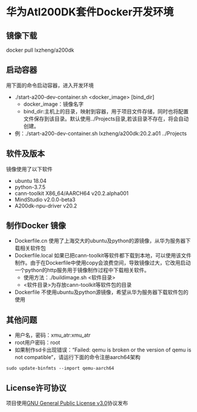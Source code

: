# 华为Atl200DK套件Docker开发环境

## 镜像下载

docker pull lxzheng/a200dk

## 启动容器

用下面的命令启动容器，进入开发环境

- ./start-a200-dev-container.sh <docker_image> [bind_dir]
  - docker_image：镜像名字
  - bind_dir:主机上的目录，映射到容器，用于项目文件存储，同时也将配置文件保存到该目录。默认使用../Projects目录,若该目录不存在，将会自动创建。
- 例：./start-a200-dev-container.sh lxzheng/a200dk:20.2.a01 ../Projects



## 软件及版本

镜像使用了以下软件

- ubuntu 18.04
- python-3.7.5
- cann-toolkit  X86_64/AARCH64 v20.2.alpha001
- MindStudio  v2.0.0-beta3
- A200dk-npu-driver v20.2

## 制作Docker 镜像

- Dockerfile.cn 使用了上海交大的ubuntu及python的源镜像，从华为服务器下载相关软件包
- Dockerfile.local 如果已把cann-toolkit等软件都下载到本地，可以使用该文件制作。由于在Dockerfile中使用copy会浪费空间，导致镜像过大，它改用启动一个python的http服务用于镜像制作过程中下载相关软件。
  * 使用方法：./buildimage.sh <软件目录>
  * <软件目录>为存放cann-toolkit等软件包的目录
- Dockerfile 不使用ubuntu及python源镜像，希望从华为服务器下载软件包的使用

## 其他问题

* 用户名，密码：xmu_atr:xmu_atr
* root用户密码：root
* 如果制作sd卡出现错误：“Failed: qemu is broken or the version of qemu is not compatible”，请运行下面的命令注册aarch64架构

`sudo update-binfmts --import qemu-aarch64`

## License许可协议

项目使用[GNU General Public License v3.0](LICENSE)协议发布

